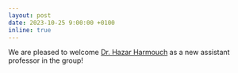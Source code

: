 ```yaml
---
layout: post
date: 2023-10-25 9:00:00 +0100
inline: true
---
```


We are pleased to welcome [Dr. Hazar Harmouch](https://hazourahh.github.io) as a new assistant professor in the group!